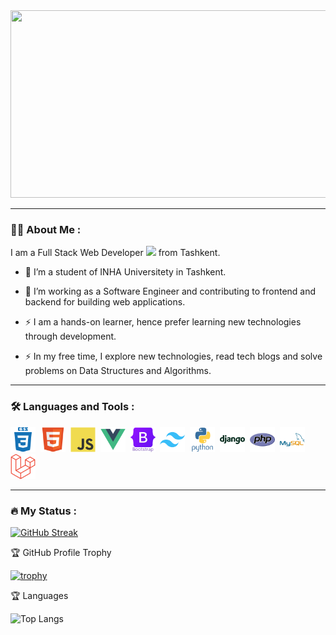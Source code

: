 <div align="center">
  <img src="https://user-images.githubusercontent.com/74038190/212750672-2f3f2b50-c84f-4ed8-a60a-849ae69ff9df.gif" width="600" height="300"/>
</div>

---

### :woman_technologist: About Me :

I am a Full Stack Web Developer <img src="https://media.giphy.com/media/WUlplcMpOCEmTGBtBW/giphy.gif" width="30"> from Tashkent.

- :telescope: I’m a student of INHA Universitety in Tashkent.

- :seedling: I’m working as a Software Engineer and contributing to frontend and backend for building web applications.

- :zap: I am a hands-on learner, hence prefer learning new technologies through development.

- :zap: In my free time,  I explore new technologies, read tech blogs and solve problems on Data Structures and Algorithms.

---

### :hammer_and_wrench: Languages and Tools :

  <img src="https://github.com/devicons/devicon/blob/master/icons/css3/css3-plain-wordmark.svg"  title="CSS3" alt="CSS" width="40" height="40"/>&nbsp;
  <img src="https://github.com/devicons/devicon/blob/master/icons/html5/html5-original.svg" title="HTML5" alt="HTML" width="40" height="40"/>&nbsp;
  <img src="https://github.com/devicons/devicon/blob/master/icons/javascript/javascript-original.svg" title="JavaScript" alt="JavaScript" width="40" height="40"/>&nbsp;
  <img src="https://github.com/devicons/devicon/blob/master/icons/vuejs/vuejs-original.svg" title="Vuejs" alt="Vuejs" width="40" height="40"/>&nbsp;
  <img src="https://github.com/devicons/devicon/blob/master/icons/bootstrap/bootstrap-original-wordmark.svg" title="Bootstrap" alt="Bootstrap" width="40" height="40"/>&nbsp;
  <img src="https://github.com/devicons/devicon/blob/master/icons/tailwindcss/tailwindcss-original.svg" title="TailwindCSS" alt="TailwindCSS" width="40" height="40"/>&nbsp;
  <img src="https://github.com/devicons/devicon/blob/master/icons/python/python-original-wordmark.svg" title="Python" alt="Python" width="40" height="40"/>&nbsp;
  <img src="https://github.com/devicons/devicon/blob/master/icons/django/django-plain-wordmark.svg" title="Django" alt="Django" width="40" height="40"/>&nbsp;
  <img src="https://github.com/devicons/devicon/blob/master/icons/php/php-original.svg" title="Php" alt="Php" width="40" height="40"/>&nbsp;
  <img src="https://github.com/devicons/devicon/blob/master/icons/mysql/mysql-original-wordmark.svg" title="MySQL" alt="MySQL" width="40" height="40"/>&nbsp;
  <img src="https://github.com/devicons/devicon/blob/master/icons/laravel/laravel-original.svg" title="Laravel" alt="Laravel" width="40" height="40"/>&nbsp;

---

### :fire: My Status :

[![GitHub Streak](https://streak-stats.demolab.com?user=Shakhzod0307&theme=dark)](https://git.io/streak-stats)


<g-emoji class="g-emoji" alias="trophy" fallback-src="https://github.githubassets.com/images/icons/emoji/unicode/1f3c6.png">🏆</g-emoji> GitHub Profile Trophy

[![trophy](https://github-profile-trophy.vercel.app/?username=ryo-ma&theme=onedark)](https://github.com/ryo-ma/github-profile-trophy)

🏆 Languages

![Top Langs](https://github-readme-stats.vercel.app/api/top-langs/?username=Shakhzod0307&hide_progress=true)
